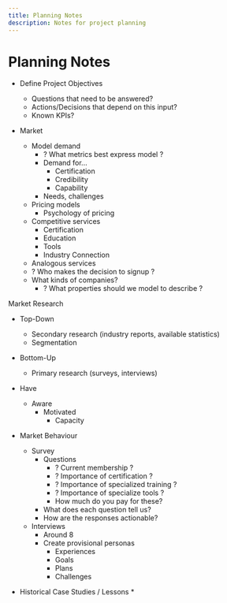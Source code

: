 ```yaml
---
title: Planning Notes
description: Notes for project planning
---
```


# Planning Notes

* Define Project Objectives
	* Questions that need to be answered?
	* Actions/Decisions that depend on this input?
	* Known KPIs?


* Market
	* Model demand
		* ? What metrics best express model ?
		* Demand for...
			* Certification
			* Credibility
			* Capability
		* Needs, challenges
	* Pricing models
		* Psychology of pricing
	* Competitive services
		* Certification
		* Education
		* Tools
		* Industry Connection
	* Analogous services
	* ? Who makes the decision to signup ?
	* What kinds of companies?
		* ? What properties should we model to describe ?

Market Research
* Top-Down
	* Secondary research (industry reports, available statistics)
	* Segmentation
* Bottom-Up
	* Primary research (surveys, interviews)


* Have
	* Aware
		* Motivated
			* Capacity


* Market Behaviour
	* Survey 
		* Questions
			* ? Current membership ?
			* ? Importance of certification ?
			* ? Importance of specialized training ?
			* ? Importance of specialize tools ?
			* How much do you pay for these?
		* What does each question tell us?
		* How are the responses actionable?
	* Interviews
		* Around 8
		* Create provisional personas
			* Experiences
			* Goals
			* Plans
			* Challenges

* Historical Case Studies / Lessons
	*    